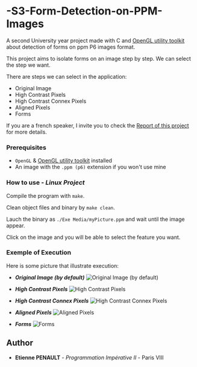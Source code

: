 # -S3-Form-Detection-on-PPM-Images

A second University year project made with C and [OpenGL utility toolkit](https://www.opengl.org/resources/libraries/glut/) about detection of forms on ppm P6 images format.

This project aims to isolate forms on an image step by step. We can select the step we want.

There are steps we can select in the application:
  * Original Image
  * High Contrast Pixels
  * High Contrast Connex Pixels
  * Aligned Pixels
  * Forms

If you are a french speaker, I invite you to check the [Report of this project](https://github.com/3t13nn3/-S3-Form-Detection-on-PPM-Images/blob/master/Rapport/RAPPORT.pdf) for more details.

### Prerequisites

- ```OpenGL``` & [OpenGL utility toolkit](https://www.opengl.org/resources/libraries/glut/) installed
- An image with the ```.ppm (p6)``` extension if you won't use mine

### How to use - *Linux Project*

Compile the program with ```make```.

Clean object files and binary by ```make clean```.

Lauch the binary as ```./Exe Media/myPicture.ppm``` and wait until the image appear.

Click on the image and you will be able to select the feature you want.

### Exemple of Execution

Here is some picture that illustrate execution:

- ***Original Image (by default)***
![Original Image (by default)](https://github.com/3t13nn3/-S3-Form-Detection-on-PPM-Images/blob/master/Screen/1.png)

- ***High Contrast Pixels***
![High Contrast Pixels](https://github.com/3t13nn3/-S3-Form-Detection-on-PPM-Images/blob/master/Screen/2.png)

- ***High Contrast Connex Pixels***
![High Contrast Connex Pixels](https://github.com/3t13nn3/-S3-Form-Detection-on-PPM-Images/blob/master/Screen/3.png)

- ***Aligned Pixels***
![Aligned Pixels](https://github.com/3t13nn3/-S3-Form-Detection-on-PPM-Images/blob/master/Screen/4.png)

- ***Forms***
![Forms](https://github.com/3t13nn3/-S3-Form-Detection-on-PPM-Images/blob/master/Screen/5.png)


## Author

* **Etienne PENAULT** - *Programmation Impérative II* - Paris VIII

